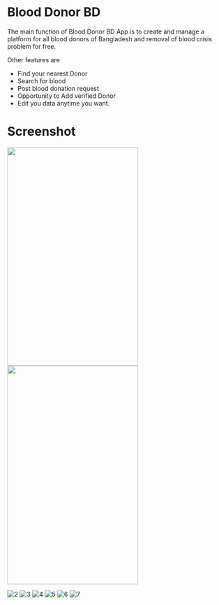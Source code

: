 # Blood Donor BD
The main function of Blood Donor BD App is to create and manage a platform for all blood donors of Bangladesh and removal of blood crisis problem for free.

Other features are
- Find your nearest Donor
- Search for blood
- Post blood donation request
- Opportunity to Add verified Donor
- Edit you data anytime you want.


# Screenshot
<img src="https://user-images.githubusercontent.com/98511373/151649411-c2650fe7-9126-4616-b7d7-dfe144e60b0a.png" width="300" height="500">
<img src="(https://user-images.githubusercontent.com/98511373/151649447-fc952162-f901-491a-b8f8-d01be648d1a6.png" width="300" height="500">

![2](https://user-images.githubusercontent.com/98511373/151649447-fc952162-f901-491a-b8f8-d01be648d1a6.png)
![3](https://user-images.githubusercontent.com/98511373/151649456-b9428ecf-a67d-48c6-be1b-94293df76ebc.png)
![4](https://user-images.githubusercontent.com/98511373/151649462-f42e4d85-91cd-4403-a6c1-d8d91a8439b5.png)
![5](https://user-images.githubusercontent.com/98511373/151649475-457a167e-4052-4a42-8186-f34de9b3aaf7.png)
![6](https://user-images.githubusercontent.com/98511373/151649483-9eb1a774-0639-47ef-bfed-24281078f4ac.png)
![7](https://user-images.githubusercontent.com/98511373/151649487-ccc1856e-ea3a-45e1-838c-56eda923fe94.png)
